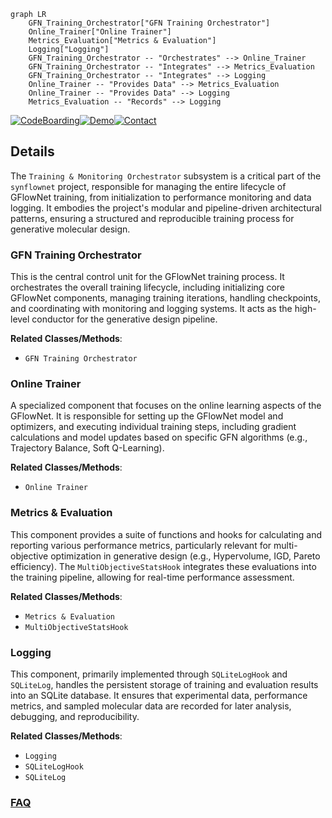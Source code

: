 ```mermaid
graph LR
    GFN_Training_Orchestrator["GFN Training Orchestrator"]
    Online_Trainer["Online Trainer"]
    Metrics_Evaluation["Metrics & Evaluation"]
    Logging["Logging"]
    GFN_Training_Orchestrator -- "Orchestrates" --> Online_Trainer
    GFN_Training_Orchestrator -- "Integrates" --> Metrics_Evaluation
    GFN_Training_Orchestrator -- "Integrates" --> Logging
    Online_Trainer -- "Provides Data" --> Metrics_Evaluation
    Online_Trainer -- "Provides Data" --> Logging
    Metrics_Evaluation -- "Records" --> Logging
```

[![CodeBoarding](https://img.shields.io/badge/Generated%20by-CodeBoarding-9cf?style=flat-square)](https://github.com/CodeBoarding/CodeBoarding)[![Demo](https://img.shields.io/badge/Try%20our-Demo-blue?style=flat-square)](https://www.codeboarding.org/demo)[![Contact](https://img.shields.io/badge/Contact%20us%20-%20contact@codeboarding.org-lightgrey?style=flat-square)](mailto:contact@codeboarding.org)

## Details

The `Training & Monitoring Orchestrator` subsystem is a critical part of the `synflownet` project, responsible for managing the entire lifecycle of GFlowNet training, from initialization to performance monitoring and data logging. It embodies the project's modular and pipeline-driven architectural patterns, ensuring a structured and reproducible training process for generative molecular design.

### GFN Training Orchestrator
This is the central control unit for the GFlowNet training process. It orchestrates the overall training lifecycle, including initializing core GFlowNet components, managing training iterations, handling checkpoints, and coordinating with monitoring and logging systems. It acts as the high-level conductor for the generative design pipeline.


**Related Classes/Methods**:

- `GFN Training Orchestrator`


### Online Trainer
A specialized component that focuses on the online learning aspects of the GFlowNet. It is responsible for setting up the GFlowNet model and optimizers, and executing individual training steps, including gradient calculations and model updates based on specific GFN algorithms (e.g., Trajectory Balance, Soft Q-Learning).


**Related Classes/Methods**:

- `Online Trainer`


### Metrics & Evaluation
This component provides a suite of functions and hooks for calculating and reporting various performance metrics, particularly relevant for multi-objective optimization in generative design (e.g., Hypervolume, IGD, Pareto efficiency). The `MultiObjectiveStatsHook` integrates these evaluations into the training pipeline, allowing for real-time performance assessment.


**Related Classes/Methods**:

- `Metrics & Evaluation`
- `MultiObjectiveStatsHook`


### Logging
This component, primarily implemented through `SQLiteLogHook` and `SQLiteLog`, handles the persistent storage of training and evaluation results into an SQLite database. It ensures that experimental data, performance metrics, and sampled molecular data are recorded for later analysis, debugging, and reproducibility.


**Related Classes/Methods**:

- `Logging`
- `SQLiteLogHook`
- `SQLiteLog`




### [FAQ](https://github.com/CodeBoarding/GeneratedOnBoardings/tree/main?tab=readme-ov-file#faq)